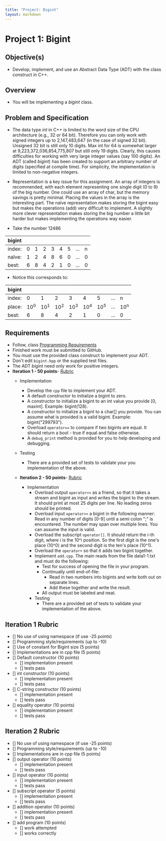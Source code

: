```yaml
---
title: "Project: Bigint"
layout: markdown
---
```


# Project 1: Bigint

## Objective(s)
* Develop, implement, and use an Abstract Data Type (ADT) with the class construct in C++. 

## Overview
* You will be implementing a *bigint* class.  

## Problem and Specification
* The data type *int* in C++ is limited to the word size of the CPU architecture (e.g., 32 or 64 bit). Therefore you can only work with signed integers up to 2,147,483,647 (in the case of signed 32 bit). Unsigned 32 bit is still only 10 digits. Max int for 64 is somewhat larger at 9,223,372,036,854,775,807 but still only 19 digits. Clearly, this causes difficulties for working with very large integer values (say 100 digits). An ADT (called *bigint*) has been created to support an arbitrary number of digits (specified at compile time).  For simplicity, the implementation is limited to non-negative integers. 

* Representation is a key issue for this assignment. An array of integers is recommended, with each element representing one single digit (0 to 9) of the big number. One could use an array of char, but the memory savings is pretty minimal. Placing the values in the array is the interesting part. The naïve representation makes storing the bigint easy but makes the operations (add) very difficult to implement. A slightly more clever representation makes storing the big number a little bit harder but makes implementing the operations way easier.

* Take the number 12486

|bigint|||||||||
|---|---|---|---|---|---|---|---|---|
|index:|0|1|2|3|4|5| ... |n|
|naïve:|1|2|4|8|6|0| ... |0|
|best:|6|8|4|2|1|0|...|0|

* Notice this corresponds to:

|bigint|||||||||
|---|---|---|---|---|---|---|---|---|
|index:|0|1|2|3|4|5| ... |n|
|place:|10<sup>0</sup>|10<sup>1</sup>|10<sup>2</sup>|10<sup>3</sup>|10<sup>4</sup>|10<sup>5</sup>| ... |10<sup>n</sup>|
|best:|6|8|4|2|1|0|...|0|



## Requirements
* Follow,  class [Programming Requirements](https://mjdecker.github.io/standards/coding-standards.html)
* Finished work must be submitted to GitHub.
* You must use the provided class construct to implement your ADT.
* Don't edit `bigint.hpp` or the supplied test files.
* The ADT *bigint* need only work for positive integers.
* **Iteration 1 - 50 points**- [Rubric](#Iteration-1-Rubric)
	* Implementation
		* Develop the `cpp` file to implement your ADT.
		* A default constructor to initialize a bigint to zero.
		* A constructor to initialize a bigint to an int value you provide [0, maxint]. Example: bigint(128).
		* A constructor to initialize a bigint to a char[] you provide. You can assume what is provided is a valid bigint. Example: bigint("299793").
		* Overload `operator==` to compare if two bigints are equal. It should return a bool - true if equal and false otherwise.
		* A `debug_print` method is provided for you to help developing and debugging.
	* Testing
		* There are a provided set of tests to validate your you implementation of the above.

	* **Iteration 2 - 50 points**- [Rubric](#Iteration-2-Rubric)
		* Implementation
			* Overload output `operator<<` as a friend, so that it takes a stream and bigint as input and writes the bigint to the stream. It should print at most 25 digits per line. No leading zeros should be printed.
			* Overload input `operator>>` a bigint in the following manner: Read in any number of digits [0-9] until a semi colon ";" is encountered. The number may span over multiple lines. You can assume the input is valid.
			* Overload the subscript `operator[]`. It should return the i-th digit, where i is the 10^i position. So the first digit is the one's place (10^0) and the second digit is the ten's place (10^1).
			* Overload the `operator+` so that it adds two bigint together.
			* Implement `add.cpp`.  The main reads from the file data1-1.txt and must do the following:
				* Test for success of opening the file in your program.
				* Continually until end-of-file:
					* Read in two numbers into bigints and write both out on separate lines.
					* Add these together and write the result.
				* All output must be labeled and neat.
			* Testing
				* There are a provided set of tests to validate your implementation of the above.

## Iteration 1 Rubric
* [] No use of using namespace (if use -25 points)
* [] Programming style/requirements (up to -10)
* [] Use of constant for Bigint size (5 points)
* [] Implementations are in cpp file (5 points)
* [] Default constructor (10 points)
    * [] implementation present
    * [] tests pass
* [] int constructor (10 points)
    * [] implementation present
    * [] tests pass
* [] C-string constructor (10 points)
    * [] implementation present
    * [] tests pass
* [] equality operator (10 points)
    * [] implementation present
    * [] tests pass

## Iteration 2 Rubric
* [] No use of using namespace (if use -25 points)
* [] Programming style/requirements (up to -10)
* [] Implementations are in cpp file (5 points)
* [] output operator (10 points)
    * [] implementation present
    * [] tests pass
* [] input operator (10 points)
    * [] implementation present
    * [] tests pass
* [] subscript operator (5 points)
    * [] implementation present
    * [] tests pass
* [] addition operator (10 points)
    * [] implementation present
    * [] tests pass
* [] add program (10 points)
    * [] work attempted
    * [] works correctly
